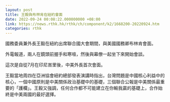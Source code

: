 ```yaml
---
layout: post
title: 王毅與布林肯在紐約會面
date: 2022-09-24 00:08:22.000000000 +08:00
link: https://news.rthk.hk/rthk/ch/component/k2/1668200-20220924.htm
categories: rthk
---
```


國務委員兼外長王毅在紐約出席聯合國大會期間，與美國國務卿布林肯會面。

外電報道，兩人在鏡頭前握手和寒喧，然後與幕僚一起坐下來開始會談。

這次是自從7月在印尼峇里後，中美外長首次會面。

王毅當地周四在亞洲協會紐約總部發表演講時指出，台灣問題是中國核心利益中的核心，一個中國原則是中美關係政治基礎中的基礎，三個聯合公報是中美關係最重要的「護欄」。王毅又強調，任何合作都不可能建立在你輸我贏的基礎上，合作始終是中美兩國的最好選擇。
